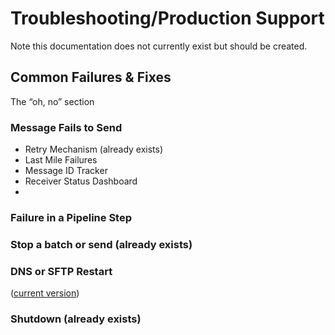 # Troubleshooting/Production Support

Note this documentation does not currently exist but should be created.

## Common Failures & Fixes
The “oh, no” section

### Message Fails to Send

- Retry Mechanism (already exists)
- Last Mile Failures
- Message ID Tracker
- Receiver Status Dashboard
- 
### Failure in a Pipeline Step

### Stop a batch or send (already exists)

### DNS or SFTP Restart
([current version](https://github.com/CDCgov/prime-reportstream/blob/master/prime-router/docs/playbooks/dns_or_sftp_restart.md))

### Shutdown (already exists)
